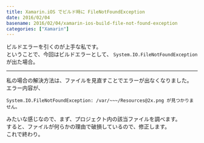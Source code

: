 ```yaml
---
title: Xamarin.iOS でビルド時に FileNotFoundException
date: 2016/02/04
basename: 2016/02/04/xamarin-ios-build-file-not-found-exception
categories: ["Xamarin"]
---
```


ビルドエラーを引くのが上手な私です。  
ということで、今回はビルドエラーとして、 `System.IO.FileNotFoundException` が出た場合。

---

私の場合の解決方法は、ファイルを見直すことでエラーが出なくなりました。  
エラー内容が、

```
System.IO.FileNotFoundException: /var/~~~/Resources@2x.png が見つかりません。
```

みたいな感じなので、まず、プロジェクト内の該当ファイルを調べます。  
すると、ファイルが何らかの理由で破損しているので、修正します。  
これで終わり。
